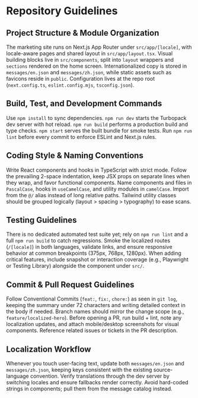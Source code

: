 # Repository Guidelines

## Project Structure & Module Organization
The marketing site runs on Next.js App Router under `src/app/[locale]`, with locale-aware pages and shared layout in `src/app/layout.tsx`. Visual building blocks live in `src/components`, split into `layout` wrappers and `sections` rendered on the home screen. Internationalized copy is stored in `messages/en.json` and `messages/zh.json`, while static assets such as favicons reside in `public`. Configuration lives at the repo root (`next.config.ts`, `eslint.config.mjs`, `tsconfig.json`).

## Build, Test, and Development Commands
Use `npm install` to sync dependencies. `npm run dev` starts the Turbopack dev server with hot reload. `npm run build` performs a production build and type checks. `npm start` serves the built bundle for smoke tests. Run `npm run lint` before every commit to enforce ESLint and Next.js rules.

## Coding Style & Naming Conventions
Write React components and hooks in TypeScript with strict mode. Follow the prevailing 2-space indentation, keep JSX props on separate lines when they wrap, and favor functional components. Name components and files in `PascalCase`, hooks in `useCamelCase`, and utility modules in `camelCase`. Import from the `@/` alias instead of long relative paths. Tailwind utility classes should be grouped logically (layout > spacing > typography) to ease scans.

## Testing Guidelines
There is no dedicated automated test suite yet; rely on `npm run lint` and a full `npm run build` to catch regressions. Smoke the localized routes (`/[locale]`) in both languages, validate links, and ensure responsive behavior at common breakpoints (375px, 768px, 1280px). When adding critical features, include snapshot or interaction coverage (e.g., Playwright or Testing Library) alongside the component under `src/`.

## Commit & Pull Request Guidelines
Follow Conventional Commits (`feat:`, `fix:`, `chore:`) as seen in `git log`, keeping the summary under 72 characters and writing detailed context in the body if needed. Branch names should mirror the change scope (e.g., `feature/localized-hero`). Before opening a PR, run build + lint, note any localization updates, and attach mobile/desktop screenshots for visual components. Reference related issues or tickets in the PR description.

## Localization Workflow
Whenever you touch user-facing text, update both `messages/en.json` and `messages/zh.json`, keeping keys consistent with the existing source-language convention. Verify translations through the dev server by switching locales and ensure fallbacks render correctly. Avoid hard-coded strings in components; pull them from the message catalog instead.

